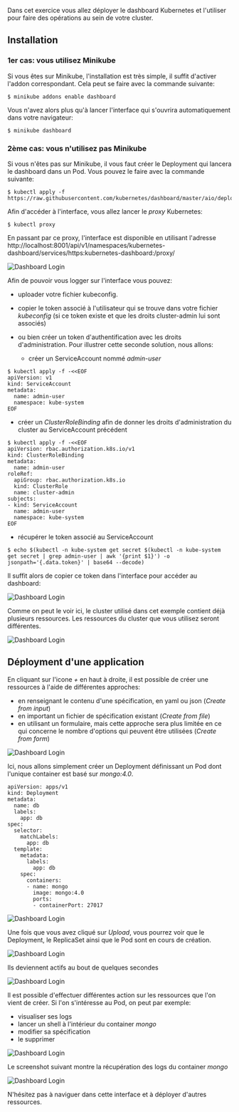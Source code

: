 Dans cet exercice vous allez déployer le dashboard Kubernetes et l'utiliser pour faire des opérations au sein de votre cluster.

## Installation

### 1er cas: vous utilisez Minikube

Si vous êtes sur Minikube, l'installation est très simple, il suffit d'activer l'addon correspondant. Cela peut se faire avec la commande suivante:

```
$ minikube addons enable dashboard
```

Vous n'avez alors plus qu'à lancer l'interface qui s'ouvrira automatiquement dans votre navigateur:

```
$ minikube dashboard
```

### 2ème cas: vous n'utilisez pas Minikube

Si vous n'êtes pas sur Minikube, il vous faut créer le Deployment qui lancera le dashboard dans un Pod. Vous pouvez le faire avec la commande suivante:

```
$ kubectl apply -f https://raw.githubusercontent.com/kubernetes/dashboard/master/aio/deploy/recommended.yaml
```

Afin d'accéder à l'interface, vous allez lancer le *proxy* Kubernetes:

```
$ kubectl proxy
```

En passant par ce proxy, l'interface est disponible en utilisant l'adresse http://localhost:8001/api/v1/namespaces/kubernetes-dashboard/services/https:kubernetes-dashboard:/proxy/

![Dashboard Login](./images/dashboard-1.png)

Afin de pouvoir vous logger sur l'interface vous pouvez:

- uploader votre fichier kubeconfig.

- copier le token associé à l'utilisateur qui se trouve dans votre fichier *kubeconfig* (si ce token existe et que les droits cluster-admin lui sont associés)

- ou bien créer un token d'authentification avec les droits d'administration. Pour illustrer cette seconde solution, nous allons:

  * créer un ServiceAccount nommé *admin-user*

```
$ kubectl apply -f -<<EOF
apiVersion: v1
kind: ServiceAccount
metadata:
  name: admin-user
  namespace: kube-system
EOF
```

  * créer un *ClusterRoleBinding* afin de donner les droits d'administration du cluster au ServiceAccount précédent

```
$ kubectl apply -f -<<EOF
apiVersion: rbac.authorization.k8s.io/v1
kind: ClusterRoleBinding
metadata:
  name: admin-user
roleRef:
  apiGroup: rbac.authorization.k8s.io
  kind: ClusterRole
  name: cluster-admin
subjects:
- kind: ServiceAccount
  name: admin-user
  namespace: kube-system
EOF
```

  * récupérer le token associé au ServiceAccount

```
$ echo $(kubectl -n kube-system get secret $(kubectl -n kube-system get secret | grep admin-user | awk '{print $1}') -o jsonpath='{.data.token}' | base64 --decode)
```

Il suffit alors de copier ce token dans l'interface pour accéder au dashboard:

![Dashboard Login](./images/dashboard-2.png)


Comme on peut le voir ici, le cluster utilisé dans cet exemple contient déjà plusieurs ressources. Les ressources du cluster que vous utilisez seront différentes.

![Dashboard Login](./images/dashboard-3.png)

## Déployment d'une application

En cliquant sur l'icone *+* en haut à droite, il est possible de créer une ressources à l'aide de différentes approches:
- en renseignant le contenu d'une spécification, en yaml ou json (*Create from input*)
- en important un fichier de spécification existant (*Create from file*)
- en utilisant un formulaire, mais cette approche sera plus limitée en ce qui concerne le nombre d'options qui peuvent être utilisées (*Create from form*)

![Dashboard Login](./images/dashboard-4.png)

Ici, nous allons simplement créer un Deployment définissant un Pod dont l'unique container est basé sur *mongo:4.0*.

```
apiVersion: apps/v1
kind: Deployment
metadata:
  name: db
  labels:
    app: db
spec:
  selector:
    matchLabels:
      app: db
  template:
    metadata:
      labels:
        app: db
    spec:
      containers:
      - name: mongo
        image: mongo:4.0
        ports:
        - containerPort: 27017
```

![Dashboard Login](./images/dashboard-5.png)

Une fois que vous avez cliqué sur *Upload*, vous pourrez voir que le Deployment, le ReplicaSet ainsi que le Pod sont en cours de création.

![Dashboard Login](./images/dashboard-6.png)

Ils deviennent actifs au bout de quelques secondes

![Dashboard Login](./images/dashboard-7.png)

Il est possible d'effectuer différentes action sur les ressources que l'on vient de créer. Si l'on s'intéresse au Pod, on peut par exemple:
- visualiser ses logs
- lancer un shell à l'intérieur du container *mongo*
- modifier sa spécification
- le supprimer

![Dashboard Login](./images/dashboard-8.png)

Le screenshot suivant montre la récupération des logs du container *mongo*

![Dashboard Login](./images/dashboard-9.png)

N'hésitez pas à naviguer dans cette interface et à déployer d'autres ressources.
